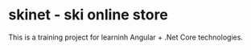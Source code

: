 # skinet - ski online store

This is a training project for learninh Angular + .Net Core technologies.
